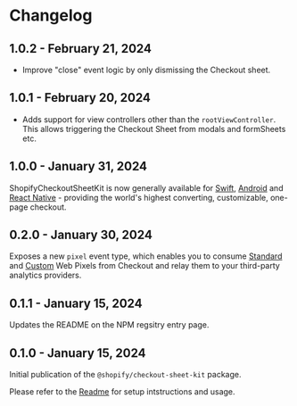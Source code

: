 # Changelog

## 1.0.2 - February 21, 2024

- Improve "close" event logic by only dismissing the Checkout sheet.

## 1.0.1 - February 20, 2024

- Adds support for view controllers other than the `rootViewController`. This
  allows triggering the Checkout Sheet from modals and formSheets etc.

## 1.0.0 - January 31, 2024

ShopifyCheckoutSheetKit is now generally available for
[Swift](https://github.com/Shopify/checkout-sheet-kit-swift),
[Android](https://github.com/Shopify/checkout-sheet-kit-android) and
[React Native](https://github.com/Shopify/checkout-sheet-kit-react-native) -
providing the world's highest converting, customizable, one-page checkout.

## 0.2.0 - January 30, 2024

Exposes a new `pixel` event type, which enables you to consume
[Standard](https://shopify.dev/docs/api/web-pixels-api/standard-events) and
[Custom](https://shopify.dev/docs/api/web-pixels-api/emitting-data#publishing-custom-events)
Web Pixels from Checkout and relay them to your third-party analytics providers.

## 0.1.1 - January 15, 2024

Updates the README on the NPM regsitry entry page.

## 0.1.0 - January 15, 2024

Initial publication of the `@shopify/checkout-sheet-kit` package.

Please refer to the [Readme](./README.md) for setup intstructions and usage.
